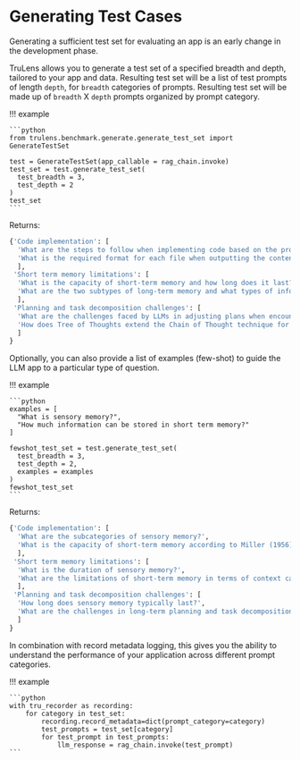 # Generating Test Cases

Generating a sufficient test set for evaluating an app is an early change in the
development phase.

TruLens allows you to generate a test set of a specified breadth and depth,
tailored to your app and data. Resulting test set will be a list of test prompts
of length `depth`, for `breadth` categories of prompts. Resulting test set will
be made up of `breadth` X `depth` prompts organized by prompt category.

!!! example

    ```python
    from trulens.benchmark.generate.generate_test_set import GenerateTestSet

    test = GenerateTestSet(app_callable = rag_chain.invoke)
    test_set = test.generate_test_set(
      test_breadth = 3,
      test_depth = 2
    )
    test_set
    ```

Returns:

```python
{'Code implementation': [
  'What are the steps to follow when implementing code based on the provided instructions?',
  'What is the required format for each file when outputting the content, including all code?'
  ],
 'Short term memory limitations': [
  'What is the capacity of short-term memory and how long does it last?',
  'What are the two subtypes of long-term memory and what types of information do they store?'
  ],
 'Planning and task decomposition challenges': [
  'What are the challenges faced by LLMs in adjusting plans when encountering unexpected errors during long-term planning?',
  'How does Tree of Thoughts extend the Chain of Thought technique for task decomposition and what search processes can be used in this approach?'
  ]
}
```

Optionally, you can also provide a list of examples (few-shot) to guide the LLM
app to a particular type of question.

!!! example

    ```python
    examples = [
      "What is sensory memory?",
      "How much information can be stored in short term memory?"
    ]

    fewshot_test_set = test.generate_test_set(
      test_breadth = 3,
      test_depth = 2,
      examples = examples
    )
    fewshot_test_set
    ```

Returns:

```python
{'Code implementation': [
  'What are the subcategories of sensory memory?',
  'What is the capacity of short-term memory according to Miller (1956)?'
  ],
 'Short term memory limitations': [
  'What is the duration of sensory memory?',
  'What are the limitations of short-term memory in terms of context capacity?'
  ],
 'Planning and task decomposition challenges': [
  'How long does sensory memory typically last?',
  'What are the challenges in long-term planning and task decomposition?'
  ]
}
```

In combination with record metadata logging, this gives you the ability to
understand the performance of your application across different prompt
categories.

!!! example

    ```python
    with tru_recorder as recording:
        for category in test_set:
            recording.record_metadata=dict(prompt_category=category)
            test_prompts = test_set[category]
            for test_prompt in test_prompts:
                llm_response = rag_chain.invoke(test_prompt)
    ```
